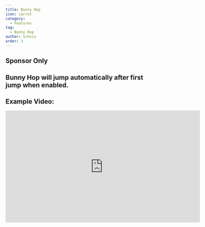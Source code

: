 ```yaml
---
title: Bunny Hop
icon: carrot
category:
  - Features
tag:
  - Bunny Hop
author: Schvis
order: 3
---
```


## Sponsor Only
## Bunny Hop will jump automatically after first jump when enabled.

## Example Video:

<iframe width="640" height="369" src="https://www.youtube.com/embed/Gh2GX23E6dw?list=PL5eI1Tb64p56g27qfYk7VuFTz4FK6YrKa" title="Korepi - Bunnyhop (Sponsor)" frameborder="0" allow="accelerometer; autoplay; clipboard-write; encrypted-media; gyroscope; picture-in-picture; web-share" allowfullscreen></iframe>